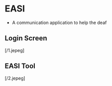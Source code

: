 # EASI
* A communication application to help the deaf

## Login Screen 
[/1.jepeg]

## EASI Tool
[/2.jepeg]

